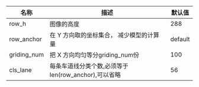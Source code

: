 |名称| 描述                                  | 默认值|
|---|-------------------------------------|---|
|row_h| 图像的高度                               | 288|
|row_anchor| 在 Y 方向取的坐标集合， 减少模型的计算量              | default|
|griding_num| 把 X 方向均匀等分griding_num份              | 100|
|cls_lane| 每条车道线分类个数,必须等于 len(row_anchor),可以省略 | 56 |
